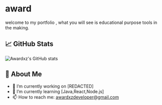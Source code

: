 # award

welcome to my portfolio , what you will see is educational purpose tools in the making.

## 📈 GitHub Stats

![Awardxz's GitHub stats](https://github-readme-stats.vercel.app/api?username=Awardxz&show_icons=true&theme=radical)

## 🚀 About Me

- 🔭 I’m currently working on [REDACTED]
- 🌱 I’m currently learning [Java,React,Node.js]
- 📫 How to reach me: [awardxzdeveloper@gmail.com](mailto:awardxzdeveloper@gmail.com)



